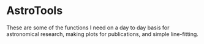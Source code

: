 # AstroTools

These are some of the functions I need on a day to day basis for astronomical research, making plots for publications, and simple line-fitting. 
